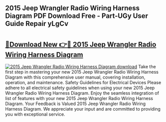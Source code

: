 ## 2015 Jeep Wrangler Radio Wiring Harness Diagram PDF Download Free - Part-UGy User Guide Repair yLgCv

# <h2><a href="http://dfsxw4o.blite.top/?on=2015+Jeep+Wrangler+Radio+Wiring+Harness+Diagram">🔗Download New 👉🔴 2015 Jeep Wrangler Radio Wiring Harness Diagram</a></h2>

[![2015 Jeep Wrangler Radio Wiring Harness Diagram download](https://i.imgur.com/lujVjoI.png)](http://dfsxw4o.blite.top/?on=2015+Jeep+Wrangler+Radio+Wiring+Harness+Diagram)
Take the first step in mastering your new 2015 Jeep Wrangler Radio Wiring Harness Diagram with this comprehensive user manual, covering installation, operation, and maintenance. Safety Guidelines for Electrical Devices Please adhere to all electrical safety guidelines when using your new 2015 Jeep Wrangler Radio Wiring Harness Diagram. Enjoy the seamless integration of list of features with your new 2015 Jeep Wrangler Radio Wiring Harness Diagram. Your Feedback is Valued 2015 Jeep Wrangler Radio Wiring Harness Diagram. We appreciate your input and are committed to providing you with exceptional service.
